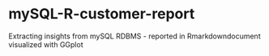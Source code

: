 # mySQL-R-customer-report
Extracting insights from mySQL RDBMS -  reported in Rmarkdowndocument visualized with GGplot

